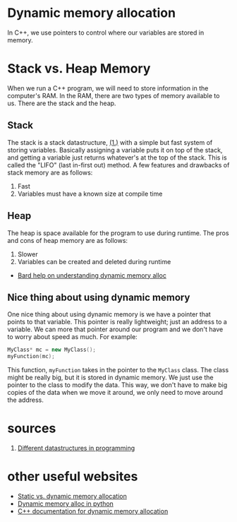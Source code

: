 # Dynamic memory allocation

In C++, we use pointers to control where our variables are stored in memory.

# Stack vs. Heap Memory

When we run a C++ program, we will need to store information in the computer's RAM. In the RAM, there are two types of memory available to us. There are the stack and the heap.

## Stack
The stack is a stack datastructure, [(1.)](#sources) with a simple but fast system of storing variables. Basically assigning a variable puts it on top of 
the stack, and getting a variable just returns whatever's at the top of the stack. This is called the "LIFO" (last in-first out) method. A few features and drawbacks of stack memory are as follows:
1. Fast
2. Variables must have a known size at compile time

## Heap
The heap is space available for the program to use during runtime. The pros and cons of heap memory are as follows:
1. Slower
2. Variables can be created and deleted during runtime

- [Bard help on understanding dynamic memory alloc](https://bard.google.com/chat/1d3140fb5ca0d873)


## Nice thing about using dynamic memory
One nice thing about using dynamic memory is we have a pointer that points to that variable. This pointer is really lightweight; just an address to a variable. We can more that pointer around
our program and we don't have to worry about speed as much. For example:

```cpp
MyClass* mc = new MyClass();
myFunction(mc);
```

This function, `myFunction` takes in the pointer to the `MyClass` class. The class might be really big, but it is stored in dynamic memory. We just use the pointer to the class to modify the data. This way, we don't have to make big copies of the data when we move it around, we only need to move around the address. 

# sources
1. [Different datastructures in programming](https://john9francis.github.io/datastructures/)

# other useful websites
- [Static vs. dynamic memory allocation](https://www.geeksforgeeks.org/difference-between-static-and-dynamic-memory-allocation-in-c/)
- [Dynamic memory alloc in python](https://www.javatpoint.com/python-memory-management)
- [C++ documentation for dynamic memory allocation](https://cplusplus.com/doc/tutorial/dynamic/)
